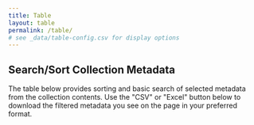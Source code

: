 ```yaml
---
title: Table
layout: table
permalink: /table/
# see _data/table-config.csv for display options
---
```


## Search/Sort Collection Metadata

The table below provides sorting and basic search of selected metadata from the collection contents. Use the "CSV" or "Excel" button below to download the filtered metadata you see on the page in your preferred format.

